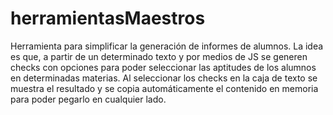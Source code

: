 # herramientasMaestros
Herramienta para simplificar la generación de informes de alumnos. 
La idea es que, a partir de un determinado texto y por medios de JS se generen checks con opciones para poder seleccionar las aptitudes de los alumnos en determinadas materias. Al seleccionar los checks en la caja de texto se muestra el resultado y se copia automáticamente el contenido en memoria para poder pegarlo en cualquier lado.

